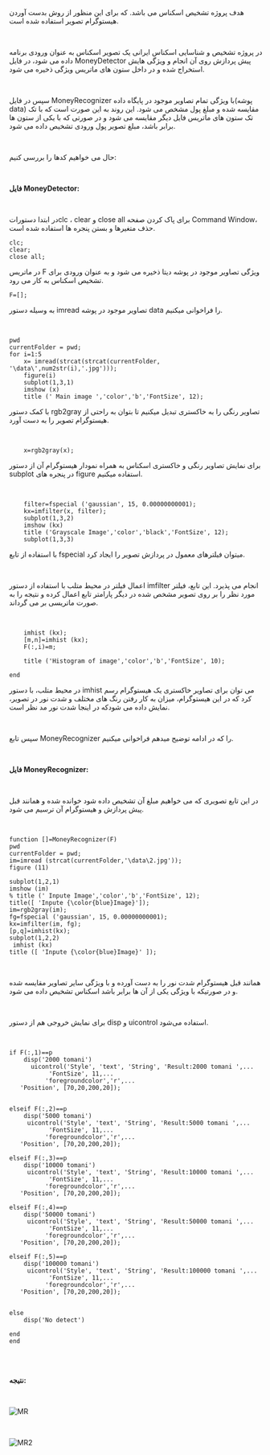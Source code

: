هدف پروژه تشخیص اسکناس می باشد. که برای این منظور از روش بدست آوردن هیستوگرام تصویر استفاده شده است.

<br/>

در پروژه تشخیص و شناسایی اسکناس ایرانی یک تصویر اسکناس به عنوان ورودی برنامه داده می شود، در فایل MoneyDetector پیش پردازش روی آن انجام و ویژگی هایش استخراج شده و در داخل ستون های ماتریس ویژگی ذخیره می شود.

<br/>

سپس در فایل MoneyRecognizer با ویژگی تمام تصاویر موجود در پایگاه داده(پوشه data) مقایسه شده و مبلغ پول مشخص می شود. این روند به این صورت است که با تک تک ستون های ماتریس فایل دیگر مقایسه می شود و در صورتی که با یکی از ستون ها برابر باشد، مبلغ تصویر پول ورودی تشخیص داده می شود.

<br/>

حال می خواهیم کدها را بررسی کنیم:

<br/>

**فایل MoneyDetector:**

<br/>

در ابتدا دستوراتclc ، clear و close all برای پاک کردن صفحه Command Window، حذف متغیرها و بستن پنجره ها استفاده شده است.

```
clc;
clear;
close all;
```

در ماتریس F ویژگی تصاویر موجود در پوشه دیتا ذخیره می شود و به عنوان ورودی برای تشخیص اسکناس به کار می رود.

```
F=[];
```

به وسیله دستور imread تصاویر موجود در پوشه data را فراخوانی میکنیم.

<br/>

```
pwd
currentFolder = pwd;
for i=1:5
    x= imread(strcat(strcat(currentFolder, '\data\',num2str(i),'.jpg')));
    figure(i)
    subplot(1,3,1)
    imshow (x)
    title (' Main image ','color','b','FontSize', 12);
```

با کمک دستور rgb2gray تصاویر رنگی را به خاکستری تبدیل میکنیم تا بتوان به راحتی از هیستوگرام تصویر را به دست آورد.

<br/>

```
    x=rgb2gray(x);

```
برای نمایش تصاویر رنگی و خاکستری اسکناس به همراه نمودار هیستوگرام آن از دستور subplot در پنجره های figure استفاده میکنیم.

<br/>

```
    filter=fspecial ('gaussian', 15, 0.00000000001);
    kx=imfilter(x, filter);
    subplot(1,3,2)
    imshow (kx)
    title ('Grayscale Image','color','black','FontSize', 12);
    subplot(1,3,3)
```

با استفاده از تابع fspecial میتوان فیلترهای معمول در پردازش تصویر را ایجاد کرد.

<br/>

اعمال فیلتر در محیط متلب با استفاده از دستور imfilter انجام می پذیرد. این تابع، فیلتر مورد نظر را بر روی تصویر مشخص شده در دیگر پارامتر تابع اعمال کرده و نتیجه را به صورت ماتریسی بر می گرداند.

<br/>

```
    imhist (kx);
    [m,n]=imhist (kx);
    F(:,i)=m;

    title ('Histogram of image','color','b','FontSize', 10);

end
```

در محیط متلب، با دستور imhist می توان برای تصاویر خاکستری یک هیستوگرام رسم کرد که در این هیستوگرام، میزان به کار رفتن رنگ های مختلف و شدت نور در تصویر، نمایش داده می شودکه در اینجا شدت نور مد نظر است.

<br/>

سپس تابع MoneyRecognizer را که در ادامه توضیح میدهم فراخوانی میکنیم.

<br/>

**فایل MoneyRecognizer:**

<br/>

در این تابع تصویری که می خواهیم مبلغ آن تشخیص داده شود خوانده شده و همانند قبل پیش پردازش و هیستوگرام آن ترسیم می شود.

<br/>

```
function []=MoneyRecognizer(F)
pwd
currentFolder = pwd;
im=imread (strcat(currentFolder,'\data\2.jpg'));
figure (11)

subplot(1,2,1)
imshow (im)
% title (' Inpute Image','color','b','FontSize', 12);  
title([ 'Inpute {\color{blue}Image}']);
im=rgb2gray(im); 
fg=fspecial ('gaussian', 15, 0.00000000001);
kx=imfilter(im, fg);
[p,q]=imhist(kx);
subplot(1,2,2)
 imhist (kx)
title ([ 'Inpute {\color{blue}Image}' ]);

```

<br/>

همانند قبل هیستوگرام شدت نور را به دست آورده و با ویژگی سایر تصاویر مقایسه شده و در صورتیکه با ویژگی یکی از آن ها برابر باشد اسکناس تشخیص داده می شود.

<br/>

برای نمایش خروجی هم از دستور disp و uicontrol استفاده می‌شود.

<br/>

```
if F(:,1)==p
    disp('2000 tomani')
      uicontrol('Style', 'text', 'String', 'Result:2000 tomani ',...
           'FontSize', 11,...
          'foregroundcolor','r',...
   'Position', [70,20,200,20]);

      
elseif F(:,2)==p
    disp('5000 tomani')
     uicontrol('Style', 'text', 'String', 'Result:5000 tomani ',...
           'FontSize', 11,...
          'foregroundcolor','r',...
   'Position', [70,20,200,20]);

elseif F(:,3)==p
    disp('10000 tomani')
     uicontrol('Style', 'text', 'String', 'Result:10000 tomani ',...
           'FontSize', 11,...
          'foregroundcolor','r',...
   'Position', [70,20,200,20]);

elseif F(:,4)==p
    disp('50000 tomani')
     uicontrol('Style', 'text', 'String', 'Result:50000 tomani ',...
           'FontSize', 11,...
          'foregroundcolor','r',...
   'Position', [70,20,200,20]);

elseif F(:,5)==p
    disp('100000 tomani')
     uicontrol('Style', 'text', 'String', 'Result:100000 tomani ',...
           'FontSize', 11,...
          'foregroundcolor','r',...
   'Position', [70,20,200,20]);


else 
    disp('No detect')
             
end
end

```

<br/>
<br/>


**نتیجه:**

<br/>

![MR](https://github.com/semnan-university-ai/image-processing-class-002/blob/main/project/atikhosravani/project/money/MR.png)

<br/>

![MR2](https://github.com/semnan-university-ai/image-processing-class-002/blob/main/project/atikhosravani/project/money/MR2.png)
